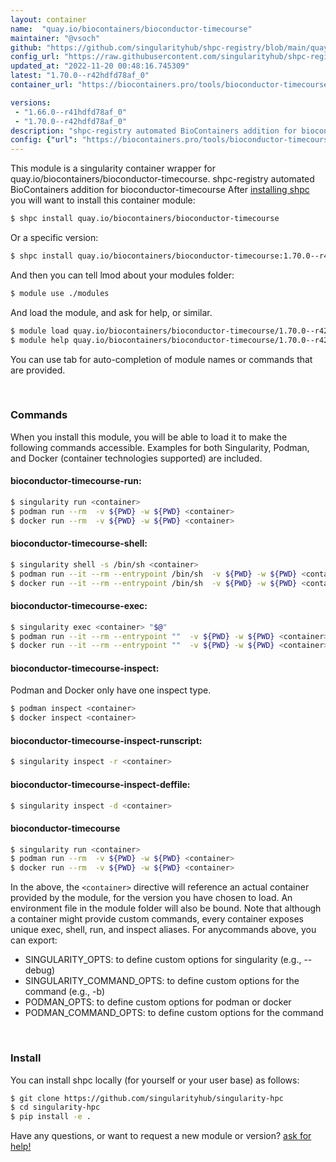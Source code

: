 ```yaml
---
layout: container
name:  "quay.io/biocontainers/bioconductor-timecourse"
maintainer: "@vsoch"
github: "https://github.com/singularityhub/shpc-registry/blob/main/quay.io/biocontainers/bioconductor-timecourse/container.yaml"
config_url: "https://raw.githubusercontent.com/singularityhub/shpc-registry/main/quay.io/biocontainers/bioconductor-timecourse/container.yaml"
updated_at: "2022-11-20 00:48:16.745309"
latest: "1.70.0--r42hdfd78af_0"
container_url: "https://biocontainers.pro/tools/bioconductor-timecourse"

versions:
 - "1.66.0--r41hdfd78af_0"
 - "1.70.0--r42hdfd78af_0"
description: "shpc-registry automated BioContainers addition for bioconductor-timecourse"
config: {"url": "https://biocontainers.pro/tools/bioconductor-timecourse", "maintainer": "@vsoch", "description": "shpc-registry automated BioContainers addition for bioconductor-timecourse", "latest": {"1.70.0--r42hdfd78af_0": "sha256:7f3173680319d2f4e09faeb942163a1bf031d8e4efca638f55b9ef8cdd638449"}, "tags": {"1.66.0--r41hdfd78af_0": "sha256:ce32d2d93957fbdca9b4283c6e35084c88afe3416b201ba5c61fe1955a1d0de5", "1.70.0--r42hdfd78af_0": "sha256:7f3173680319d2f4e09faeb942163a1bf031d8e4efca638f55b9ef8cdd638449"}, "docker": "quay.io/biocontainers/bioconductor-timecourse"}
---
```


This module is a singularity container wrapper for quay.io/biocontainers/bioconductor-timecourse.
shpc-registry automated BioContainers addition for bioconductor-timecourse
After [installing shpc](#install) you will want to install this container module:


```bash
$ shpc install quay.io/biocontainers/bioconductor-timecourse
```

Or a specific version:

```bash
$ shpc install quay.io/biocontainers/bioconductor-timecourse:1.70.0--r42hdfd78af_0
```

And then you can tell lmod about your modules folder:

```bash
$ module use ./modules
```

And load the module, and ask for help, or similar.

```bash
$ module load quay.io/biocontainers/bioconductor-timecourse/1.70.0--r42hdfd78af_0
$ module help quay.io/biocontainers/bioconductor-timecourse/1.70.0--r42hdfd78af_0
```

You can use tab for auto-completion of module names or commands that are provided.

<br>

### Commands

When you install this module, you will be able to load it to make the following commands accessible.
Examples for both Singularity, Podman, and Docker (container technologies supported) are included.

#### bioconductor-timecourse-run:

```bash
$ singularity run <container>
$ podman run --rm  -v ${PWD} -w ${PWD} <container>
$ docker run --rm  -v ${PWD} -w ${PWD} <container>
```

#### bioconductor-timecourse-shell:

```bash
$ singularity shell -s /bin/sh <container>
$ podman run --it --rm --entrypoint /bin/sh  -v ${PWD} -w ${PWD} <container>
$ docker run --it --rm --entrypoint /bin/sh  -v ${PWD} -w ${PWD} <container>
```

#### bioconductor-timecourse-exec:

```bash
$ singularity exec <container> "$@"
$ podman run --it --rm --entrypoint ""  -v ${PWD} -w ${PWD} <container> "$@"
$ docker run --it --rm --entrypoint ""  -v ${PWD} -w ${PWD} <container> "$@"
```

#### bioconductor-timecourse-inspect:

Podman and Docker only have one inspect type.

```bash
$ podman inspect <container>
$ docker inspect <container>
```

#### bioconductor-timecourse-inspect-runscript:

```bash
$ singularity inspect -r <container>
```

#### bioconductor-timecourse-inspect-deffile:

```bash
$ singularity inspect -d <container>
```



#### bioconductor-timecourse

```bash
$ singularity run <container>
$ podman run --rm  -v ${PWD} -w ${PWD} <container>
$ docker run --rm  -v ${PWD} -w ${PWD} <container>
```


In the above, the `<container>` directive will reference an actual container provided
by the module, for the version you have chosen to load. An environment file in the
module folder will also be bound. Note that although a container
might provide custom commands, every container exposes unique exec, shell, run, and
inspect aliases. For anycommands above, you can export:

 - SINGULARITY_OPTS: to define custom options for singularity (e.g., --debug)
 - SINGULARITY_COMMAND_OPTS: to define custom options for the command (e.g., -b)
 - PODMAN_OPTS: to define custom options for podman or docker
 - PODMAN_COMMAND_OPTS: to define custom options for the command

<br>

### Install

You can install shpc locally (for yourself or your user base) as follows:

```bash
$ git clone https://github.com/singularityhub/singularity-hpc
$ cd singularity-hpc
$ pip install -e .
```

Have any questions, or want to request a new module or version? [ask for help!](https://github.com/singularityhub/singularity-hpc/issues)
